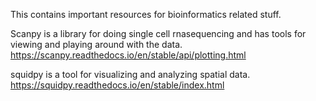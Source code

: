 


This contains important resources for bioinformatics related stuff.



Scanpy is a library for doing single cell rnasequencing and has tools for viewing and playing around with the data.
https://scanpy.readthedocs.io/en/stable/api/plotting.html


squidpy is a tool for visualizing and analyzing spatial data.
https://squidpy.readthedocs.io/en/stable/index.html
